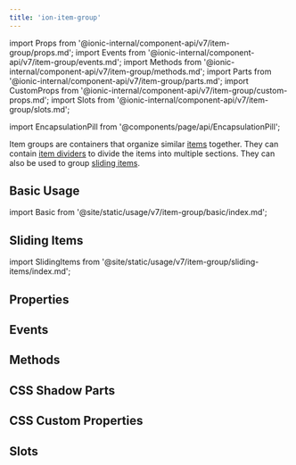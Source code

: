 ```yaml
---
title: 'ion-item-group'
---
```


import Props from '@ionic-internal/component-api/v7/item-group/props.md';
import Events from '@ionic-internal/component-api/v7/item-group/events.md';
import Methods from '@ionic-internal/component-api/v7/item-group/methods.md';
import Parts from '@ionic-internal/component-api/v7/item-group/parts.md';
import CustomProps from '@ionic-internal/component-api/v7/item-group/custom-props.md';
import Slots from '@ionic-internal/component-api/v7/item-group/slots.md';

<head>
  <title>ion-item-group: Group Items to Divide into Multiple Sections</title>
  <meta
    name="description"
    content="Item groups are containers that organize similar items together. ion-item-groups can contain item dividers to divide the items into multiple sections. "
  />
</head>

import EncapsulationPill from '@components/page/api/EncapsulationPill';

Item groups are containers that organize similar [items](./item) together. They can contain [item dividers](./item-divider) to divide the items into multiple sections. They can also be used to group [sliding items](./item-sliding).

## Basic Usage

import Basic from '@site/static/usage/v7/item-group/basic/index.md';

<Basic />

## Sliding Items

import SlidingItems from '@site/static/usage/v7/item-group/sliding-items/index.md';

<SlidingItems />

## Properties

<Props />

## Events

<Events />

## Methods

<Methods />

## CSS Shadow Parts

<Parts />

## CSS Custom Properties

<CustomProps />

## Slots

<Slots />
